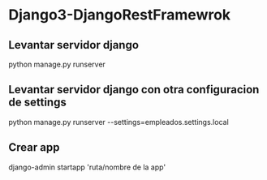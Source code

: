 # Django3-DjangoRestFramewrok

## Levantar servidor django
python manage.py runserver

## Levantar servidor django con otra configuracion de settings
python manage.py runserver --settings=empleados.settings.local

## Crear app
django-admin startapp 'ruta/nombre de la app'